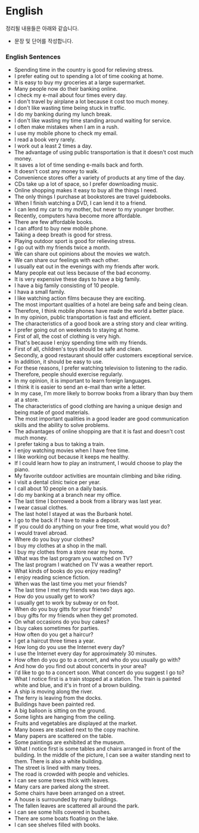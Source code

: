 # English

정리될 내용들은 아래와 같습니다.

- 문장 및 단어를 작성합니다.

### English Sentences

- Spending time in the country is good for relieving stress.
- I prefer eating out to spending a lot of time cooking at home.
- It is easy to buy my groceries at a large supermarket.
- Many people now do their banking online.
- I check my e-mail about four times every day.
- I don't travel by airplane a lot because it cost too much money.
- I don't like wasting time being stuck in traffic.
- I do my banking during my lunch break.
- I don't like wasting my time standing around waiting for service.
- I often make mistakes when I am in a rush.
- I use my mobile phone to check my email.
- I read a book very rarely.
- I work out a least 2 times a day.
- The advantage of using public transportation is that it doesn't cost much money.
- It saves a lot of time sending e-mails back and forth.
- It doesn't cost any money to walk.
- Convenience stores offer a variety of products at any time of the day.
- CDs take up a lot of space, so I prefer downloading music.
- Online shopping makes it easy to buy all the things I need.
- The only things I purchase at bookstores are travel guidebooks.
- When I finish watching a DVD, I can lend it to a friend.
- I can lend my car to my mother, but never to my younger brother.
- Recently, computers hava become more affordable.
- There are few affordable books.
- I can afford to buy new mobile phone.
- Taking a deep breath is good for stress.
- Playing outdoor sport is good for relieving stress.
- I go out with my friends twice a month.
- We can share out opinions about the movies we watch.
- We can share our feelings with each other.
- I usually eat out in the evenings with my friends after work.
- Many people eat out less because of the bad economy.
- It is very expensive these days to have a big family.
- I have a big family consisting of 10 people.
- I hava a small family.
- I like watching action films because they are exciting.
- The most important qualities of a hotel are being safe and being clean.
- Therefore, I think mobile phones have made the world a better place.
- In my opinion, public transportation is fast and efficient.
- The characteristics of a good book are a string story and clear writing.
- I prefer going out on weekends to staying at home.
- First of all, the cost of clothing is very high.
- That's because I enjoy spending time with my friends.
- First of all, children's toys should be safe and clean.
- Secondly, a good restaurant should offer customers exceptional service.
- In addition, it should be easy to use.
- For these reasons, I prefer watching television to listening to the radio.
- Therefore, people should exercise regularly.
- In my opinion, it is important to learn foreign languages.
- I think it is easier to send an e-mail than write a letter.
- In my case, I'm more likely to borrow books from a library than buy them at a store.
- The characteristics of good clothing are having a unique design and being made of good materials.
- The most important qualities in a good leader are good communication skills and the ability to solve problems.
- The advantages of online shopping are that it is fast and doesn't cost much money.
- I prefer taking a bus to taking a train.
- I enjoy watching movies when I have free time.
- I like working out because it keeps me healthy.
- If I could learn how to play an instrument, I would choose to play the piano.
- My favorite outdoor activities are mountain climbing and bike riding.
- I visit a dental clinic twice per year.
- I call about 10 people on a daily basis.
- I do my banking at a branch near my office.
- The last time I borrowed a book from a library was last year.
- I wear casual clothes.
- The last hotel I stayed at was the Burbank hotel.
- I go to the back if I have to make a deposit.
- If you could do anything on your free time, what would you do?
- I would travel abroad.
- Where do you buy your clothes?
- I buy my clothes at a shop in the mall.
- I buy my clothes from a store near my home.
- What was the last program you watched on TV?
- The last program I watched on TV was a weather report.
- What kinds of books do you enjoy reading?
- I enjoy reading science fiction.
- When was the last time you met your friends?
- The last time I met my friends was two days ago.
- How do you usually get to work?
- I usually get to work by subway or on foot.
- When do you buy gitts for your friends?
- I buy gifts for my friends when they get promoted.
- On what occasions do you buy cakes?
- I buy cakes sometimes for parties.
- How often do you get a haircur?
- I get a haircut three times a year.
- How long do you use the Internet every day?
- I use the Internet every day for approximately 30 minutes.
- How often do you go to a concert, and who do you usually go with?
- And how do you find out about concerts in your area?
- I'd like to go to a concert soon. What concert do you suggest I go to?
- What I notice first is a train stopped at a station. The train is painted white and blue, and it's in front of a brown building.
- A ship is moving along the river.
- The ferry is leaving from the docks.
- Buildings have been painted red.
- A big balloon is sitting on the ground.
- Some lights are hanging from the ceiling.
- Fruits and vegetables are displayed at the market.
- Many boxes are stacked next to the copy machine.
- Many papers are scattered on the table.
- Some paintings are exhibited at the museum.
- What I notice first is some tables and chairs arranged in front of the building. In the middle of the picture, I can see a waiter standing next to them. There is also a white building.
- The street is lined with many trees.
- The road is crowded with people and vehicles.
- I can see some trees thick with leaves.
- Many cars are parked along the street.
- Some chairs have been arranged on a street.
- A house is surrounded by many buildings.
- The fallen leaves are scattered all around the park.
- I can see some hills covered in bushes.
- There are some boats floating on the lake.
- I can see shelves filled with books.
